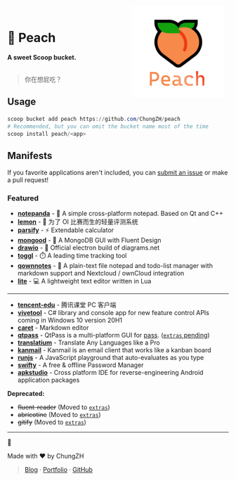 <p align="center">
<img width="210" height="210" alt="Peach" src="./assets/peach.png" align="right" style="float: right; margin: 0 10px 0 0;"/>
</br>
<h1>🍑 Peach</h1>
<strong>A sweet Scoop bucket.</strong>
</br>
</br>
<blockquote>你在想屁吃？</blockquote>
</p>

## Usage

```powershell
scoop bucket add peach https://github.com/ChungZH/peach
# Recommended, but you can omit the bucket name most of the time
scoop install peach/<app>
```

## Manifests

If you favorite applications aren't included, you can [submit an issue](https://github.com/ChungZH/peach/issues/new) or make a pull request!

### Featured

- [**notepanda**](https://github.com/ChungZH/notepanda) - 📃 A simple cross-platform notepad. Based on Qt and C++
- [**lemon**](https://github.com/Project-LemonLime/Project_LemonLime) - 🍋 为了 OI 比赛而生的轻量评测系统
- [**parsify**](https://parsify.app/) - ⚡ Extendable calculator
- [**mongood**](https://github.com/RenzHoly/Mongood) - 🥭 A MongoDB GUI with Fluent Design
- [**drawio**](https://github.com/jgraph/drawio-desktop) - 📐 Official electron build of diagrams.net
- [**toggl**](https://toggl.com/) - ⏱️ A leading time tracking tool
- [**qownnotes**](https://www.qownnotes.org/) - 📓 A plain-text file notepad and todo-list manager with markdown support and Nextcloud / ownCloud integration
- [**lite**](https://github.com/rxi/lite) - 💻 A lightweight text editor written in Lua

------

- [**tencent-edu**](https://ke.qq.com/) - 腾讯课堂 PC 客户端
- [**vivetool**](https://github.com/thebookisclosed/ViVe) - C# library and console app for new feature control APIs coming in Windows 10 version 20H1
- [**caret**](https://caret.io) - Markdown editor
- [**qtpass**](https://qtpass.org/) - QtPass is a multi-platform GUI for [pass](https://www.passwordstore.org/). ([`extras` pending](https://github.com/lukesampson/scoop-extras/pull/4465))
- [**translatium**](https://translatiumapp.com/) - Translate Any Languages like a Pro
- [**kanmail**](https://kanmail.io/) - Kanmail is an email client that works like a kanban board
- [**runjs**](https://runjs.dev/) - A JavaScript playground that auto-evaluates as you type
- [**swifty**](https://getswifty.pro/) -  A free & offline Password Manager
- [**apkstudio**](https://vaibhavpandey.com/apkstudio/) - Cross platform IDE for reverse-engineering Android application packages

**Deprecated:**

- ~~fluent-reader~~ (Moved to [`extras`](https://github.com/lukesampson/scoop-extras/pull/4450))
- ~~abricotine~~ (Moved to [`extras`](https://github.com/lukesampson/scoop-extras/pull/4453))
- ~~gitify~~ (Moved to [`extras`](https://github.com/lukesampson/scoop-extras/pull/4455))

---

🍑

Made with ❤ by ChungZH

> [Blog](https://chungzh.cn) · [Portfolio](https://chungzh.cc) · [GitHub](https://github.com/ChungZH)
